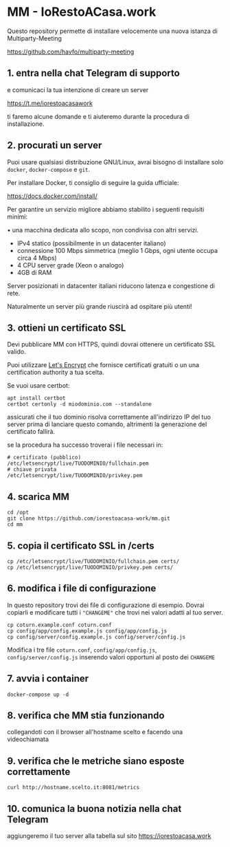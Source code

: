 # MM - IoRestoACasa.work

Questo repository permette di installare velocemente una nuova istanza di Multiparty-Meeting

https://github.com/havfo/multiparty-meeting

## 1. entra nella chat Telegram di supporto

e comunicaci la tua intenzione di creare un server

https://t.me/iorestoacasawork

ti faremo alcune domande e ti aiuteremo durante la procedura di installazione.

## 2. procurati un server
Puoi usare qualsiasi distribuzione GNU/Linux, avrai bisogno di installare solo `docker`, `docker-compose` e `git`.

Per installare Docker, ti consiglio di seguire la guida ufficiale:

https://docs.docker.com/install/

Per garantire un servizio migliore abbiamo stabilito i seguenti requisiti minimi:

• una macchina dedicata allo scopo, non condivisa con altri servizi.
* IPv4 statico (possibilmente in un datacenter italiano)
* connessione 100 Mbps simmetrica (meglio 1 Gbps, ogni utente occupa circa 4 Mbps)
* 4 CPU server grade (Xeon o analogo)
* 4GB di RAM

Server posizionati in datacenter italiani riducono latenza e congestione di rete.

Naturalmente un server più grande riuscirà ad ospitare più utenti!

## 3. ottieni un certificato SSL

Devi pubblicare MM con HTTPS, quindi dovrai ottenere un certificato SSL valido.

Puoi utilizzare [Let's Encrypt](https://letsencrypt.org) che fornisce certificati gratuiti o un una certification authority a tua scelta.

Se vuoi usare certbot:
```
apt install certbot
certbot certonly -d miodominio.com --standalone
```
assicurati che il tuo dominio risolva correttamente all'indirizzo IP del tuo server prima di lanciare questo comando, altrimenti la generazione del certificato fallirà.

se la procedura ha successo troverai i file necessari in:
```
# certificato (pubblico)
/etc/letsencrypt/live/TUODOMINIO/fullchain.pem
# chiave privata
/etc/letsencrypt/live/TUODOMINIO/privkey.pem
```

## 4. scarica MM

```
cd /opt
git clone https://github.com/iorestoacasa-work/mm.git
cd mm
```

## 5. copia il certificato SSL in /certs

```
cp /etc/letsencrypt/live/TUODOMINIO/fullchain.pem certs/
cp /etc/letsencrypt/live/TUODOMINIO/privkey.pem certs/
```

## 6. modifica i file di configurazione

In questo repository trovi dei file di configurazione di esempio. Dovrai copiarli e modificare tutti i `"CHANGEME"` che trovi nei valori adatti al tuo server.

```
cp coturn.example.conf coturn.conf
cp config/app/config.example.js config/app/config.js
cp config/server/config.example.js config/server/config.js
```

Modifica i tre file `coturn.conf`, `config/app/config.js`, `config/server/config.js` inserendo valori opportuni al posto dei `CHANGEME`

## 7. avvia i container

`docker-compose up -d`

## 8. verifica che MM stia funzionando

collegandoti con il browser all'hostname scelto e facendo una videochiamata

## 9. verifica che le metriche siano esposte correttamente

`curl http://hostname.scelto.it:8081/metrics`

## 10. comunica la buona notizia nella chat Telegram

aggiungeremo il tuo server alla tabella sul sito https://iorestoacasa.work